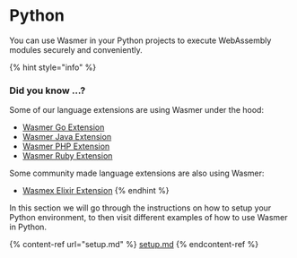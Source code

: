 # Python

You can use Wasmer in your Python projects to execute WebAssembly modules securely and conveniently.

{% hint style="info" %}
### Did you know ...?

Some of our language extensions are using Wasmer under the hood:

* [Wasmer Go Extension](https://github.com/wasmerio/wasmer-go)
* [Wasmer Java Extension](https://github.com/wasmerio/wasmer-java)
* [Wasmer PHP Extension](https://github.com/wasmerio/wasmer-php)
* [Wasmer Ruby Extension](https://github.com/wasmerio/wasmer-ruby)

Some community made language extensions are also using Wasmer:

* [Wasmex Elixir Extension](https://github.com/tessi/wasmex)
{% endhint %}

In this section we will go through the instructions on how to setup your Python environment, to then visit different examples of how to use Wasmer in Python.

{% content-ref url="setup.md" %}
[setup.md](setup.md)
{% endcontent-ref %}
